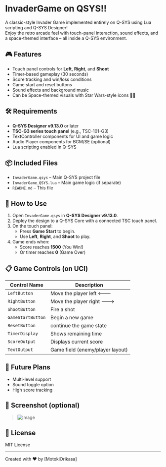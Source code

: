 # InvaderGame on QSYS!!

A classic-style Invader Game implemented entirely on Q-SYS using Lua scripting and Q-SYS Designer!  
Enjoy the retro arcade feel with touch-panel interaction, sound effects, and a space-themed interface – all inside a Q-SYS environment.

## 🎮 Features

- Touch panel controls for **Left**, **Right**, and **Shoot**
- Timer-based gameplay (30 seconds)
- Score tracking and win/loss conditions
- Game start and reset buttons
- Sound effects and background music
- Can be Space-themed visuals with Star Wars-style icons 👾🐸

## 🛠 Requirements

- **Q-SYS Designer v9.13.0** or later
- **TSC-G3 series touch panel** (e.g., TSC-101-G3)
- TextController components for UI and game logic
- Audio Player components for BGM/SE (optional)
- Lua scripting enabled in Q-SYS

## 📦 Included Files

- `InvaderGame.qsys` – Main Q-SYS project file
- `InvaderGame_QSYS.lua` – Main game logic (if separate)
- `README.md` – This file

## 🔧 How to Use

1. Open `InvaderGame.qsys` in **Q-SYS Designer v9.13.0**.
2. Deploy the design to a Q-SYS Core with a connected TSC touch panel.
3. On the touch panel:
   - Press **Game Start** to begin.
   - Use **Left**, **Right**, and **Shoot** to play.
4. Game ends when:
   - Score reaches **1500** (You Win!)
   - Or timer reaches **0** (Game Over)

## 📋 Game Controls (on UCI)

| Control Name     | Description                      |
|------------------|----------------------------------|
| `LeftButton`     | Move the player left 🡐          |
| `RightButton`    | Move the player right 🡒         |
| `ShootButton`    | Fire a shot                      |
| `GameStartButton`| Begin a new game                 |
| `ResetButton`    | continue the game state             |
| `TimerDisplay`   | Shows remaining time             |
| `ScoreOutput`    | Displays current score           |
| `TextOutput`     | Game field (enemy/player layout) |

## 🚀 Future Plans

- Multi-level support
- Sound toggle option
- High score tracking

## 📸 Screenshot (optional)

> ![image](https://github.com/user-attachments/assets/1c131a7d-2945-4b44-90ef-37f7a73083b9)


## 📄 License

MIT License

---

Created with ❤️ by [MotokiOrikasa]
